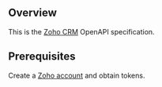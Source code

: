 ## Overview

This is the [Zoho CRM](https://www.zoho.com/crm/developer/docs/api/v2/modules-api.html) OpenAPI specification.
## Prerequisites

Create a [Zoho account](https://www.zoho.com/crm/signup.html) and obtain tokens.
